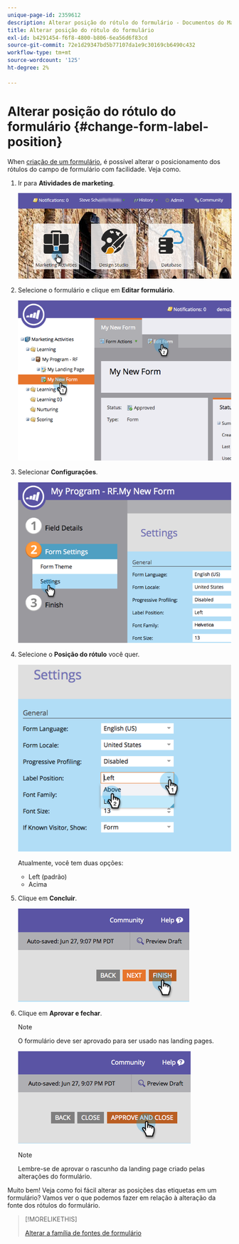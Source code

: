 ```yaml
---
unique-page-id: 2359612
description: Alterar posição do rótulo do formulário - Documentos do Marketo - Documentação do produto
title: Alterar posição do rótulo do formulário
exl-id: b4291454-f6f8-4800-b806-6ea56d6f83cd
source-git-commit: 72e1d29347bd5b77107da1e9c30169cb6490c432
workflow-type: tm+mt
source-wordcount: '125'
ht-degree: 2%

---
```


# Alterar posição do rótulo do formulário {#change-form-label-position}

When [criação de um formulário](/help/marketo/product-docs/demand-generation/forms/creating-a-form/create-a-form.md), é possível alterar o posicionamento dos rótulos do campo de formulário com facilidade. Veja como.

1. Ir para **Atividades de marketing**.

   ![](assets/login-marketing-activities-2.png)

1. Selecione o formulário e clique em **Editar formulário**.

   ![](assets/image2014-9-15-16-3a16-3a9.png)

1. Selecionar **Configurações**.

   ![](assets/image2014-9-15-16-3a16-3a26.png)

1. Selecione o **Posição do rótulo** você quer.

   ![](assets/image2014-9-15-16-3a16-3a39.png)

   Atualmente, você tem duas opções:

   * Left (padrão)
   * Acima

1. Clique em **Concluir**.

   ![](assets/image2014-9-15-16-3a16-3a49.png)

1. Clique em **Aprovar e fechar**.

   >[!NOTE]
   >
   >O formulário deve ser aprovado para ser usado nas landing pages.

   ![](assets/image2014-9-15-16-3a17-3a12.png)

   >[!NOTE]
   >
   >Lembre-se de aprovar o rascunho da landing page criado pelas alterações do formulário.

Muito bem! Veja como foi fácil alterar as posições das etiquetas em um formulário? Vamos ver o que podemos fazer em relação à alteração da fonte dos rótulos do formulário.

>[!MORELIKETHIS]
>
>[Alterar a família de fontes de formulário](/help/marketo/product-docs/demand-generation/forms/form-design/change-the-form-font-family.md)
